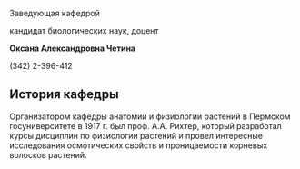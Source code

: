 Заведующая кафедрой
   

 кандидат биологических наук, доцент
   

**Оксана Александровна Четина** 
  

 (342) 2-396-412
   


  
История кафедры
----------------------------------------------------------------------------------------------------------------------------





 Организатором кафедры анатомии и физиологии растений в Пермском госуниверситете в 1917 г. был проф. А.А. Рихтер, который разработал курсы дисциплин по физиологии растений и провел интересные исследования осмотических свойств и проницаемости корневых волосков растений.
 



